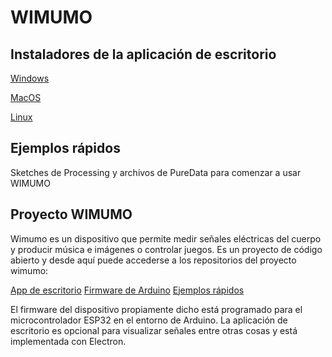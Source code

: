 # WIMUMO

## Instaladores de la aplicación de escritorio

 [Windows](https://github.com/wimumo/wimumo-desktop-app/releases/download/v1.0/wimumo-desktop-app-1.0.0-Setup_win64.exe)
 
 [MacOS](#)
 
 [Linux](#)

## Ejemplos rápidos

Sketches de Processing y archivos de PureData para comenzar a usar WIMUMO

## Proyecto WIMUMO

Wimumo es un dispositivo que permite medir señales eléctricas del cuerpo y producir música e imágenes o controlar juegos. Es un proyecto de código abierto y desde
aquí puede accederse a los repositorios del proyecto wimumo: 

 [App de escritorio](https://github.com/wimumo/wimumo-desktop-app/)
 [Firmware de Arduino](https://github.com/wimumo/wimumo-esp15-V2/)
 [Ejemplos rápidos](#)

El firmware del dispositivo propiamente dicho está programado para el microcontrolador ESP32 en el entorno de Arduino. La aplicación de escritorio es opcional para visualizar señales entre otras cosas y está implementada con Electron. 

 
 
